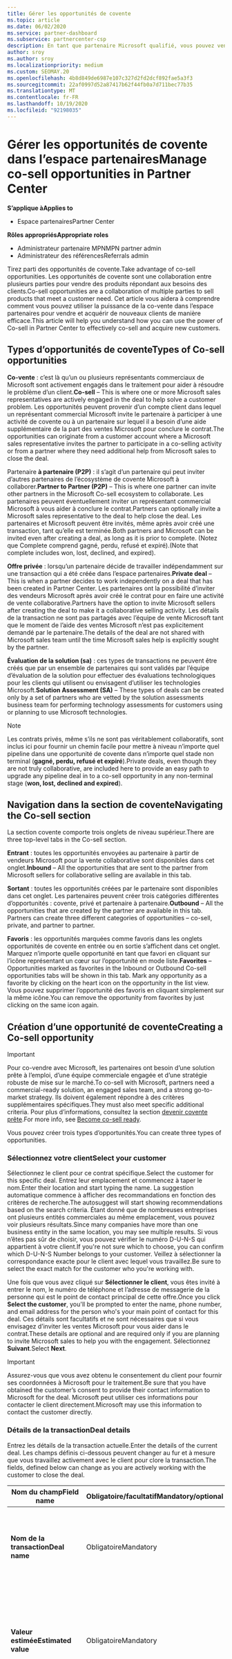 ```yaml
---
title: Gérer les opportunités de covente
ms.topic: article
ms.date: 06/02/2020
ms.service: partner-dashboard
ms.subservice: partnercenter-csp
description: En tant que partenaire Microsoft qualifié, vous pouvez vendre en collaboration avec Microsoft. Découvrez comment définir des contrats, inviter Microsoft à collaborer ou afficher les demandes envoyées.
author: sroy
ms.author: sroy
ms.localizationpriority: medium
ms.custom: SEOMAY.20
ms.openlocfilehash: 4b8d849de6987e107c327d2fd2dcf892fae5a3f3
ms.sourcegitcommit: 22af0997d52a87417b62f44fb0a7d711bec77b35
ms.translationtype: MT
ms.contentlocale: fr-FR
ms.lasthandoff: 10/19/2020
ms.locfileid: "92198035"
---
```

# <a name="manage-co-sell-opportunities-in-partner-center"></a><span data-ttu-id="3b9ca-104">Gérer les opportunités de covente dans l’espace partenaires</span><span class="sxs-lookup"><span data-stu-id="3b9ca-104">Manage co-sell opportunities in Partner Center</span></span>

<span data-ttu-id="3b9ca-105">**S’applique à**</span><span class="sxs-lookup"><span data-stu-id="3b9ca-105">**Applies to**</span></span>

- <span data-ttu-id="3b9ca-106">Espace partenaires</span><span class="sxs-lookup"><span data-stu-id="3b9ca-106">Partner Center</span></span>

<span data-ttu-id="3b9ca-107">**Rôles appropriés**</span><span class="sxs-lookup"><span data-stu-id="3b9ca-107">**Appropriate roles**</span></span>

- <span data-ttu-id="3b9ca-108">Administrateur partenaire MPN</span><span class="sxs-lookup"><span data-stu-id="3b9ca-108">MPN partner admin</span></span>
- <span data-ttu-id="3b9ca-109">Administrateur des références</span><span class="sxs-lookup"><span data-stu-id="3b9ca-109">Referrals admin</span></span>

<span data-ttu-id="3b9ca-110">Tirez parti des opportunités de covente.</span><span class="sxs-lookup"><span data-stu-id="3b9ca-110">Take advantage of co-sell opportunities.</span></span>  <span data-ttu-id="3b9ca-111">Les opportunités de covente sont une collaboration entre plusieurs parties pour vendre des produits répondant aux besoins des clients.</span><span class="sxs-lookup"><span data-stu-id="3b9ca-111">Co-sell opportunities are a collaboration of multiple parties to sell products that meet a customer need.</span></span> <span data-ttu-id="3b9ca-112">Cet article vous aidera à comprendre comment vous pouvez utiliser la puissance de la co-vente dans l’espace partenaires pour vendre et acquérir de nouveaux clients de manière efficace.</span><span class="sxs-lookup"><span data-stu-id="3b9ca-112">This article will help you understand how you can use the power of Co-sell in Partner Center to effectively co-sell and acquire new customers.</span></span>

## <a name="types-of-co-sell-opportunities"></a><span data-ttu-id="3b9ca-113">Types d’opportunités de covente</span><span class="sxs-lookup"><span data-stu-id="3b9ca-113">Types of Co-sell opportunities</span></span>

<span data-ttu-id="3b9ca-114">**Co-vente** : c’est là qu’un ou plusieurs représentants commerciaux de Microsoft sont activement engagés dans le traitement pour aider à résoudre le problème d’un client.</span><span class="sxs-lookup"><span data-stu-id="3b9ca-114">**Co-sell** – This is where one or more Microsoft sales representatives are actively engaged in the deal to help solve a customer problem.</span></span> <span data-ttu-id="3b9ca-115">Les opportunités peuvent provenir d’un compte client dans lequel un représentant commercial Microsoft invite le partenaire à participer à une activité de covente ou à un partenaire sur lequel il a besoin d’une aide supplémentaire de la part des ventes Microsoft pour conclure le contrat.</span><span class="sxs-lookup"><span data-stu-id="3b9ca-115">The opportunities can originate from a customer account where a Microsoft sales representative invites the partner to participate in a co-selling activity or from a partner where they need additional help from Microsoft sales to close the deal.</span></span>

<span data-ttu-id="3b9ca-116">Partenaire **à partenaire (P2P)** : il s’agit d’un partenaire qui peut inviter d’autres partenaires de l’écosystème de covente Microsoft à collaborer.</span><span class="sxs-lookup"><span data-stu-id="3b9ca-116">**Partner to Partner (P2P)** – This is where one partner can invite other partners in the Microsoft Co-sell ecosystem to collaborate.</span></span> <span data-ttu-id="3b9ca-117">Les partenaires peuvent éventuellement inviter un représentant commercial Microsoft à vous aider à conclure le contrat.</span><span class="sxs-lookup"><span data-stu-id="3b9ca-117">Partners can optionally invite a Microsoft sales representative to the deal to help close the deal.</span></span> <span data-ttu-id="3b9ca-118">Les partenaires et Microsoft peuvent être invités, même après avoir créé une transaction, tant qu’elle est terminée.</span><span class="sxs-lookup"><span data-stu-id="3b9ca-118">Both partners and Microsoft can be invited even after creating a deal, as long as it is prior to complete.</span></span> <span data-ttu-id="3b9ca-119">(Notez que Complete comprend gagné, perdu, refusé et expiré).</span><span class="sxs-lookup"><span data-stu-id="3b9ca-119">(Note that complete includes won, lost, declined, and expired).</span></span>

<span data-ttu-id="3b9ca-120">**Offre privée** : lorsqu’un partenaire décide de travailler indépendamment sur une transaction qui a été créée dans l’espace partenaires.</span><span class="sxs-lookup"><span data-stu-id="3b9ca-120">**Private deal** – This is when a partner decides to work independently on a deal that has been created in  Partner Center.</span></span> <span data-ttu-id="3b9ca-121">Les partenaires ont la possibilité d’inviter des vendeurs Microsoft après avoir créé le contrat pour en faire une activité de vente collaborative.</span><span class="sxs-lookup"><span data-stu-id="3b9ca-121">Partners have the option to invite Microsoft sellers after creating the deal to make it a collaborative selling activity.</span></span> <span data-ttu-id="3b9ca-122">Les détails de la transaction ne sont pas partagés avec l’équipe de vente Microsoft tant que le moment de l’aide des ventes Microsoft n’est pas explicitement demandé par le partenaire.</span><span class="sxs-lookup"><span data-stu-id="3b9ca-122">The details of the deal are not shared with Microsoft sales team until the time Microsoft sales help is explicitly sought by the partner.</span></span>

<span data-ttu-id="3b9ca-123">**Évaluation de la solution (sa)** : ces types de transactions ne peuvent être créés que par un ensemble de partenaires qui sont validés par l’équipe d’évaluation de la solution pour effectuer des évaluations technologiques pour les clients qui utilisent ou envisagent d’utiliser les technologies Microsoft.</span><span class="sxs-lookup"><span data-stu-id="3b9ca-123">**Solution Assessment (SA)** – These types of deals can be created only by a set of partners who are vetted by the solution assessments business team for performing technology assessments for customers using or planning to use Microsoft technologies.</span></span>

> [!NOTE]
> <span data-ttu-id="3b9ca-124">Les contrats privés, même s’ils ne sont pas véritablement collaboratifs, sont inclus ici pour fournir un chemin facile pour mettre à niveau n’importe quel pipeline dans une opportunité de covente dans n’importe quel stade non terminal (**gagné, perdu, refusé et expiré**).</span><span class="sxs-lookup"><span data-stu-id="3b9ca-124">Private deals, even though they are not truly collaborative, are included here  to provide an easy path to upgrade any pipeline deal in to a co-sell opportunity in any non-terminal stage (**won, lost, declined and expired**).</span></span>

## <a name="navigating-the-co-sell-section"></a><span data-ttu-id="3b9ca-125">Navigation dans la section de covente</span><span class="sxs-lookup"><span data-stu-id="3b9ca-125">Navigating the Co-sell section</span></span>

<span data-ttu-id="3b9ca-126">La section covente comporte trois onglets de niveau supérieur.</span><span class="sxs-lookup"><span data-stu-id="3b9ca-126">There are three top-level tabs in the Co-sell section.</span></span>

<span data-ttu-id="3b9ca-127">**Entrant** : toutes les opportunités envoyées au partenaire à partir de vendeurs Microsoft pour la vente collaborative sont disponibles dans cet onglet.</span><span class="sxs-lookup"><span data-stu-id="3b9ca-127">**Inbound** – All the opportunities that are sent to the partner from Microsoft sellers for collaborative selling are available in this tab.</span></span>

<span data-ttu-id="3b9ca-128">**Sortant** : toutes les opportunités créées par le partenaire sont disponibles dans cet onglet. Les partenaires peuvent créer trois catégories différentes d’opportunités : covente, privé et partenaire à partenaire.</span><span class="sxs-lookup"><span data-stu-id="3b9ca-128">**Outbound** – All the opportunities that are created by the partner are available in this tab. Partners can create three different categories of opportunities – co-sell, private, and partner to partner.</span></span>

<span data-ttu-id="3b9ca-129">**Favoris** : les opportunités marquées comme favoris dans les onglets opportunités de covente en entrée ou en sortie s’affichent dans cet onglet. Marquez n’importe quelle opportunité en tant que favori en cliquant sur l’icône représentant un cœur sur l’opportunité en mode liste.</span><span class="sxs-lookup"><span data-stu-id="3b9ca-129">**Favorites** – Opportunities marked as favorites in the Inbound or Outbound Co-sell opportunities tabs will be shown in this tab. Mark any opportunity as a favorite by clicking on the heart icon on the opportunity in the list view.</span></span> <span data-ttu-id="3b9ca-130">Vous pouvez supprimer l’opportunité des favoris en cliquant simplement sur la même icône.</span><span class="sxs-lookup"><span data-stu-id="3b9ca-130">You can remove the opportunity from favorites by just clicking on the same icon again.</span></span>

## <a name="creating-a-co-sell-opportunity"></a><span data-ttu-id="3b9ca-131">Création d’une opportunité de covente</span><span class="sxs-lookup"><span data-stu-id="3b9ca-131">Creating a Co-sell opportunity</span></span>

> [!IMPORTANT]
> <span data-ttu-id="3b9ca-132">Pour co-vendre avec Microsoft, les partenaires ont besoin d’une solution prête à l’emploi, d’une équipe commerciale engagée et d’une stratégie robuste de mise sur le marché.</span><span class="sxs-lookup"><span data-stu-id="3b9ca-132">To co-sell with Microsoft, partners need a commercial-ready solution, an engaged sales team, and a strong go-to-market strategy.</span></span> <span data-ttu-id="3b9ca-133">Ils doivent également répondre à des critères supplémentaires spécifiques.</span><span class="sxs-lookup"><span data-stu-id="3b9ca-133">They must also meet specific additional criteria.</span></span> <span data-ttu-id="3b9ca-134">Pour plus d’informations, consultez la section [devenir covente prête](https://partner.microsoft.com/reach-customers/selling-with-microsoft#become-ready).</span><span class="sxs-lookup"><span data-stu-id="3b9ca-134">For more info, see [Become co-sell ready](https://partner.microsoft.com/reach-customers/selling-with-microsoft#become-ready).</span></span>

<span data-ttu-id="3b9ca-135">Vous pouvez créer trois types d’opportunités.</span><span class="sxs-lookup"><span data-stu-id="3b9ca-135">You can create three types of opportunities.</span></span>

### <a name="select-your-customer"></a><span data-ttu-id="3b9ca-136">Sélectionnez votre client</span><span class="sxs-lookup"><span data-stu-id="3b9ca-136">Select your customer</span></span>

<span data-ttu-id="3b9ca-137">Sélectionnez le client pour ce contrat spécifique.</span><span class="sxs-lookup"><span data-stu-id="3b9ca-137">Select the customer for this specific deal.</span></span> <span data-ttu-id="3b9ca-138">Entrez leur emplacement et commencez à taper le nom.</span><span class="sxs-lookup"><span data-stu-id="3b9ca-138">Enter their location and start typing the name.</span></span> <span data-ttu-id="3b9ca-139">La suggestion automatique commence à afficher des recommandations en fonction des critères de recherche.</span><span class="sxs-lookup"><span data-stu-id="3b9ca-139">The autosuggest will start showing recommendations based on the search criteria.</span></span> <span data-ttu-id="3b9ca-140">Étant donné que de nombreuses entreprises ont plusieurs entités commerciales au même emplacement, vous pouvez voir plusieurs résultats.</span><span class="sxs-lookup"><span data-stu-id="3b9ca-140">Since many companies have more than one business entity in the same location, you may see multiple results.</span></span> <span data-ttu-id="3b9ca-141">Si vous n’êtes pas sûr de choisir, vous pouvez vérifier le numéro D-U-N-S qui appartient à votre client.</span><span class="sxs-lookup"><span data-stu-id="3b9ca-141">If you're not sure which to choose, you can confirm which D-U-N-S Number belongs to your customer.</span></span> <span data-ttu-id="3b9ca-142">Veillez à sélectionner la correspondance exacte pour le client avec lequel vous travaillez.</span><span class="sxs-lookup"><span data-stu-id="3b9ca-142">Be sure to select the exact match for the customer who you're working with.</span></span>

<span data-ttu-id="3b9ca-143">Une fois que vous avez cliqué sur **Sélectionner le client**, vous êtes invité à entrer le nom, le numéro de téléphone et l’adresse de messagerie de la personne qui est le point de contact principal de cette offre.</span><span class="sxs-lookup"><span data-stu-id="3b9ca-143">Once you click **Select the customer**, you'll be prompted to enter the name, phone number, and email address for the person who's your main point of contact for this deal.</span></span> <span data-ttu-id="3b9ca-144">Ces détails sont facultatifs et ne sont nécessaires que si vous envisagez d’inviter les ventes Microsoft pour vous aider dans le contrat.</span><span class="sxs-lookup"><span data-stu-id="3b9ca-144">These details are optional and are required only if you are planning to invite Microsoft sales to help you with the engagement.</span></span> <span data-ttu-id="3b9ca-145">Sélectionnez **Suivant**.</span><span class="sxs-lookup"><span data-stu-id="3b9ca-145">Select **Next**.</span></span>

> [!IMPORTANT]
> <span data-ttu-id="3b9ca-146">Assurez-vous que vous avez obtenu le consentement du client pour fournir ses coordonnées à Microsoft pour le traitement.</span><span class="sxs-lookup"><span data-stu-id="3b9ca-146">Be sure that you have obtained the customer’s consent to provide their contact information to Microsoft for the deal.</span></span> <span data-ttu-id="3b9ca-147">Microsoft peut utiliser ces informations pour contacter le client directement.</span><span class="sxs-lookup"><span data-stu-id="3b9ca-147">Microsoft may use this information to contact the customer directly.</span></span>

### <a name="deal-details"></a><span data-ttu-id="3b9ca-148">Détails de la transaction</span><span class="sxs-lookup"><span data-stu-id="3b9ca-148">Deal details</span></span>

<span data-ttu-id="3b9ca-149">Entrez les détails de la transaction actuelle.</span><span class="sxs-lookup"><span data-stu-id="3b9ca-149">Enter the details of the current deal.</span></span> <span data-ttu-id="3b9ca-150">Les champs définis ci-dessous peuvent changer au fur et à mesure que vous travaillez activement avec le client pour clore la transaction.</span><span class="sxs-lookup"><span data-stu-id="3b9ca-150">The fields, defined below can change as you are  actively working with the customer to close the deal.</span></span>

| <span data-ttu-id="3b9ca-151">**Nom du champ**</span><span class="sxs-lookup"><span data-stu-id="3b9ca-151">**Field name**</span></span> | <span data-ttu-id="3b9ca-152">**Obligatoire/facultatif**</span><span class="sxs-lookup"><span data-stu-id="3b9ca-152">**Mandatory/optional**</span></span> | <span data-ttu-id="3b9ca-153">**Détails**</span><span class="sxs-lookup"><span data-stu-id="3b9ca-153">**Details**</span></span> |
|-------------|--------|-------|
|<span data-ttu-id="3b9ca-154">**Nom de la transaction**</span><span class="sxs-lookup"><span data-stu-id="3b9ca-154">**Deal name**</span></span> | <span data-ttu-id="3b9ca-155">Obligatoire</span><span class="sxs-lookup"><span data-stu-id="3b9ca-155">Mandatory</span></span> | <span data-ttu-id="3b9ca-156">Nom convivial pour identifier votre transaction à un moment ultérieur.</span><span class="sxs-lookup"><span data-stu-id="3b9ca-156">The friendly name to identify your deal at a later point of time.</span></span> |
|<span data-ttu-id="3b9ca-157">**Valeur estimée**</span><span class="sxs-lookup"><span data-stu-id="3b9ca-157">**Estimated value**</span></span> | <span data-ttu-id="3b9ca-158">Obligatoire</span><span class="sxs-lookup"><span data-stu-id="3b9ca-158">Mandatory</span></span> | <span data-ttu-id="3b9ca-159">La valeur de la transaction en fonction des informations disponibles lors de la création de la transaction.</span><span class="sxs-lookup"><span data-stu-id="3b9ca-159">The value of the deal based on the information available while creating the deal.</span></span>|
|<span data-ttu-id="3b9ca-160">**Date de clôture estimée**</span><span class="sxs-lookup"><span data-stu-id="3b9ca-160">**Estimated close date**</span></span>| <span data-ttu-id="3b9ca-161">Obligatoire</span><span class="sxs-lookup"><span data-stu-id="3b9ca-161">Mandatory</span></span>| <span data-ttu-id="3b9ca-162">Date à laquelle vous prévoyez de fermer le contrat avec le client.</span><span class="sxs-lookup"><span data-stu-id="3b9ca-162">The date by which you expect to close the deal with the customer.</span></span> |
|<span data-ttu-id="3b9ca-163">**ID CRM**</span><span class="sxs-lookup"><span data-stu-id="3b9ca-163">**CRM ID**</span></span>| <span data-ttu-id="3b9ca-164">Facultatif</span><span class="sxs-lookup"><span data-stu-id="3b9ca-164">Optional</span></span> | <span data-ttu-id="3b9ca-165">Baliser la relation avec l’ID de l’opportunité dans votre CRM à des fins de suivi.</span><span class="sxs-lookup"><span data-stu-id="3b9ca-165">Tag the deal with the ID of the opportunity in your respective CRM for tracking purpose.</span></span>|
|<span data-ttu-id="3b9ca-166">**ID de campagne marketing**</span><span class="sxs-lookup"><span data-stu-id="3b9ca-166">**Marketing campaign ID**</span></span>| <span data-ttu-id="3b9ca-167">Facultatif</span><span class="sxs-lookup"><span data-stu-id="3b9ca-167">Optional</span></span> | <span data-ttu-id="3b9ca-168">Capturez la campagne marketing qui a entraîné le traitement.</span><span class="sxs-lookup"><span data-stu-id="3b9ca-168">Capture the marketing campaign that resulted in the deal.</span></span> <span data-ttu-id="3b9ca-169">Ce code peut vous aider à suivre le retour sur investissement d’une certaine campagne si vous marquez toutes les transactions provenant de la campagne avec le même ID.</span><span class="sxs-lookup"><span data-stu-id="3b9ca-169">This filed can help you track the ROI of a certain campaign if you tag all the deals originating from the campaign with the same ID.</span></span>|
|<span data-ttu-id="3b9ca-170">**Notes**</span><span class="sxs-lookup"><span data-stu-id="3b9ca-170">**Notes**</span></span>| <span data-ttu-id="3b9ca-171">Facultatif</span><span class="sxs-lookup"><span data-stu-id="3b9ca-171">Optional</span></span> | <span data-ttu-id="3b9ca-172">Mettez à jour toutes les informations les plus récentes pour fournir une visibilité aux autres employés de votre entreprise qui travaillent sur le même contrat ou qui tente de comprendre l’état actuel de la transaction.</span><span class="sxs-lookup"><span data-stu-id="3b9ca-172">Update all the latest information to provide visibility to other employees from your company working on the same deal or trying to understand the current state of the deal.</span></span> <span data-ttu-id="3b9ca-173">Vous pouvez également l’utiliser comme communication sur un enregistrement pour les discussions entre les vendeurs Microsoft/autres partenaires de votre entreprise.</span><span class="sxs-lookup"><span data-stu-id="3b9ca-173">You can also use this as a communication on record for discussions between Microsoft sellers/other partners with your company.</span></span>|

### <a name="add-team-members"></a><span data-ttu-id="3b9ca-174">Ajouter des membres à l’équipe</span><span class="sxs-lookup"><span data-stu-id="3b9ca-174">Add team members</span></span>

<span data-ttu-id="3b9ca-175">Après avoir ajouté les détails de la transaction, ajoutez les employés qui vont travailler sur cette transaction spécifique.</span><span class="sxs-lookup"><span data-stu-id="3b9ca-175">After adding the deal details, add the employees that will be working on this specific deal.</span></span> <span data-ttu-id="3b9ca-176">Vous devrez entrer le nom, le numéro de téléphone et l’adresse de messagerie de l’employé.</span><span class="sxs-lookup"><span data-stu-id="3b9ca-176">You will need to enter the name, phone number, and email address of the employee.</span></span> <span data-ttu-id="3b9ca-177">Ces détails sont obligatoires et vous devez disposer d’au moins un contact avec tous les détails saisis pour créer un contrat.</span><span class="sxs-lookup"><span data-stu-id="3b9ca-177">These details are mandatory, and you need to have at least one contact with all the details entered for you to create a deal.</span></span> <span data-ttu-id="3b9ca-178">Ces détails peuvent être modifiés même après la création d’une transaction.</span><span class="sxs-lookup"><span data-stu-id="3b9ca-178">These details can be changed even after creating a deal.</span></span> <span data-ttu-id="3b9ca-179">Les contacts récents de vos contrats précédents s’affichent sur le côté droit pour vous permettre de les ajouter rapidement à la transaction.</span><span class="sxs-lookup"><span data-stu-id="3b9ca-179">Recent contacts from your previous deals are shown on the right side for you to quickly add them to the deal.</span></span> <span data-ttu-id="3b9ca-180">Pour les demandes P2P, l’équipe peut avoir des employés de votre entreprise et de l’entreprise qui envoie l’invitation.</span><span class="sxs-lookup"><span data-stu-id="3b9ca-180">For P2P deals, the team can have employees from both your company and the company sending the invitation.</span></span>

### <a name="add-solutions"></a><span data-ttu-id="3b9ca-181">Ajouter une ou plusieurs solutions</span><span class="sxs-lookup"><span data-stu-id="3b9ca-181">Add solution(s)</span></span>

<span data-ttu-id="3b9ca-182">Dans cette section, vous devez fournir les informations relatives aux solutions qui feront partie de cette transaction.</span><span class="sxs-lookup"><span data-stu-id="3b9ca-182">In this section, you need to provide the information related to the solutions that will be part of this deal.</span></span> <span data-ttu-id="3b9ca-183">Il s’agit d’une section obligatoire dans laquelle vous devez ajouter au moins une solution pour créer un contrat.</span><span class="sxs-lookup"><span data-stu-id="3b9ca-183">This is a mandatory section where you must add at least one solution to create a deal.</span></span> <span data-ttu-id="3b9ca-184">Les détails de la solution peuvent être modifiés après la création d’une transaction.</span><span class="sxs-lookup"><span data-stu-id="3b9ca-184">The solution details can be changed after creating a deal.</span></span> <span data-ttu-id="3b9ca-185">Il existe plusieurs types de solutions qui peuvent être ajoutées à une offre, qui sont décrites ci-dessous.</span><span class="sxs-lookup"><span data-stu-id="3b9ca-185">There are multiple types of solutions that can be added to a deal, which are described below</span></span>

- <span data-ttu-id="3b9ca-186">**Solutions de mon entreprise :** Il s’agit de solutions prêtes à l’emploi qui sont publiées par votre entreprise</span><span class="sxs-lookup"><span data-stu-id="3b9ca-186">**My company’s solutions:** These are co-sell ready solutions that are published by your company</span></span>
- <span data-ttu-id="3b9ca-187">**Microsoft :** Il s’agit de solutions détenues par Microsoft</span><span class="sxs-lookup"><span data-stu-id="3b9ca-187">**Microsoft:** These are solutions owned by Microsoft</span></span>
- <span data-ttu-id="3b9ca-188">**Autres solutions** tierces : Il s’agit de solutions prêtes à l’emploi qui sont publiées par d’autres partenaires dans l’écosystème de covente Microsoft</span><span class="sxs-lookup"><span data-stu-id="3b9ca-188">**Other third-party solutions:** These are co-sell ready solutions that are published by other partners in the Microsoft co-sell ecosystem</span></span>
- <span data-ttu-id="3b9ca-189">**Évaluations de la solution :** Ce sont les types d’évaluation, qu’un partenaire éligible peut sélectionner en fonction des besoins du client.</span><span class="sxs-lookup"><span data-stu-id="3b9ca-189">**Solution Assessments:** These are the assessment types, which an eligible partner can select based on the customer need</span></span>

> [!Important]
> <span data-ttu-id="3b9ca-190">Un seul type d’évaluation peut être sélectionné pour une transaction d’évaluation de la solution et aucune autre solution ne peut être ajoutée.</span><span class="sxs-lookup"><span data-stu-id="3b9ca-190">Only one assessment type can be selected for a solution assessment deal and no other solutions can be added.</span></span> <span data-ttu-id="3b9ca-191">Une fois qu’une évaluation de solution est sélectionnée, le partenaire doit choisir l’emplacement pour lequel l’évaluation est créée.</span><span class="sxs-lookup"><span data-stu-id="3b9ca-191">Once a solution assessment is selected, the partner has to choose the location for which the assessment is being created.</span></span> <span data-ttu-id="3b9ca-192">Cela est nécessaire pour les paiements incitatives appropriés.</span><span class="sxs-lookup"><span data-stu-id="3b9ca-192">This is needed for correct incentive payouts.</span></span>

<span data-ttu-id="3b9ca-193">Une fois que vous avez fourni les informations de la solution, sélectionnez suivant pour passer à la section où vous pouvez choisir le type de vente.</span><span class="sxs-lookup"><span data-stu-id="3b9ca-193">Once you have provided the solution information, select Next to move to the section where you can decide the selling type.</span></span> <span data-ttu-id="3b9ca-194">Vous avez trois options si vous avez choisi des solutions parmi les trois premières options et non une évaluation de la solution :</span><span class="sxs-lookup"><span data-stu-id="3b9ca-194">You have three options if you chose solutions from the first three options and not a solution assessment:</span></span>

<span data-ttu-id="3b9ca-195">**Offre privée**: Si vous n’invitez pas Microsoft et que vous créez un engagement à cette étape, il sera du type pipeline privé.</span><span class="sxs-lookup"><span data-stu-id="3b9ca-195">**Private deal**: If you don’t invite Microsoft and create an engagement at this step, it will be of the type private pipeline.</span></span> <span data-ttu-id="3b9ca-196">Les vendeurs Microsoft n’ont aucune visibilité sur les détails de cette offre.</span><span class="sxs-lookup"><span data-stu-id="3b9ca-196">Microsoft sellers will have no visibility into the details of this deal.</span></span>

> [!Important]
> <span data-ttu-id="3b9ca-197">L’enregistrement de la transaction ne s’applique pas aux transactions privées.</span><span class="sxs-lookup"><span data-stu-id="3b9ca-197">Deal registration is not applicable for Private deals.</span></span> <span data-ttu-id="3b9ca-198">Soyez prudent lors de la création d’une affaire privée avec des solutions éligibles incitatives, car elles ne seront pas éligibles à l’enregistrement des transactions dans l’espace partenaires.</span><span class="sxs-lookup"><span data-stu-id="3b9ca-198">Exercise caution while creating a private deal with incentive eligible solutions as they will not be eligible for deal registration in Partner Center.</span></span>

<span data-ttu-id="3b9ca-199">Vente **de la co-vente :** Si vous sélectionnez une option autre que la sélection par défaut pour la question **« identifier le type d’aide que vous aimeriez de Microsoft »**, le contrat se concentre sur la vente dans le cadre de laquelle un vendeur Microsoft peut éventuellement vous aider à conclure la transaction.</span><span class="sxs-lookup"><span data-stu-id="3b9ca-199">**Co-sell deal:** If you select any option other than the default selection for the question **“Identify the type of help you'd like from Microsoft”**, the deal turns in to a co-sell deal where a Microsoft seller can potentially help you with closing the deal.</span></span> <span data-ttu-id="3b9ca-200">Une demande d’aide de Microsoft ne garantit pas qu’un vendeur Microsoft participera au contrat.</span><span class="sxs-lookup"><span data-stu-id="3b9ca-200">A request for help from Microsoft is no guarantee that a Microsoft seller will participate in the deal.</span></span> <span data-ttu-id="3b9ca-201">Les représentants commerciaux de Microsoft ont 14 jours pour décider s’ils souhaitent participer.</span><span class="sxs-lookup"><span data-stu-id="3b9ca-201">Microsoft sales representatives have 14 days to decide if they want to participate.</span></span> <span data-ttu-id="3b9ca-202">Dans la section Remarques, veillez à identifier le type d’aide que vous souhaitez.</span><span class="sxs-lookup"><span data-stu-id="3b9ca-202">In the notes section, be sure to identify the type of help you want.</span></span>

<span data-ttu-id="3b9ca-203">**Contrat partenaire à partenaire (P2P)**: vous pouvez inviter d’autres partenaires à la transaction en cliquant sur le lien inviter un partenaire.</span><span class="sxs-lookup"><span data-stu-id="3b9ca-203">**Partner to Partner (P2P) deal**: You can invite other partners to the deal by clicking on the Invite partner link.</span></span> <span data-ttu-id="3b9ca-204">Voici le processus de création d’une transaction P2P.</span><span class="sxs-lookup"><span data-stu-id="3b9ca-204">Below is the process for creating a P2P deal.</span></span>

- <span data-ttu-id="3b9ca-205">**Sélectionner un partenaire :** Après avoir cliqué sur inviter le partenaire, vous pouvez commencer à taper le nom du partenaire pour afficher la liste suggérée des partenaires correspondant au nom que vous entrez.</span><span class="sxs-lookup"><span data-stu-id="3b9ca-205">**Select a partner:** After clicking on Invite partner, you will be able to  start typing the partner name to get suggested list of partners matching the name that you are entering.</span></span> <span data-ttu-id="3b9ca-206">Sélectionnez le partenaire qui vous intéresse pour renseigner les détails supplémentaires de ce partenaire.</span><span class="sxs-lookup"><span data-stu-id="3b9ca-206">Select the partner you are interested in to fill additional details for that partner.</span></span> <span data-ttu-id="3b9ca-207">Vous pouvez uniquement Rechercher les partenaires qui se trouvent dans l’écosystème de co-vente Microsoft et qui font l’objet d’une transaction dans l’espace partenaires.</span><span class="sxs-lookup"><span data-stu-id="3b9ca-207">You can only search for partners who are in the Microsoft Co-sell ecosystem and are transacting in Partner Center.</span></span>

- <span data-ttu-id="3b9ca-208">**Date de clôture estimée :** Il s’agit de la date à laquelle vous vous attendez à ce que le partenaire invité termine sa partie de la transaction.</span><span class="sxs-lookup"><span data-stu-id="3b9ca-208">**Estimated close date:** This is the date by which you expect the invited partner to complete their part of the deal.</span></span> <span data-ttu-id="3b9ca-209">La date est préremplie afin que vous puissiez choisir de modifier la date uniquement si nécessaire.</span><span class="sxs-lookup"><span data-stu-id="3b9ca-209">The date is pre-filled so that you can choose to modify the date only if necessary.</span></span> <span data-ttu-id="3b9ca-210">Il s’agit d’un champ obligatoire qui peut être modifié par le partenaire que vous invitez après avoir créé la transaction.</span><span class="sxs-lookup"><span data-stu-id="3b9ca-210">It is a mandatory field and can be edited by the partner you are inviting after creating the deal.</span></span> <span data-ttu-id="3b9ca-211">Vous ne pouvez pas modifier ce champ après avoir créé la transaction.</span><span class="sxs-lookup"><span data-stu-id="3b9ca-211">You can’t modify this field after creating the deal.</span></span>

- <span data-ttu-id="3b9ca-212">**Valeur estimée et devise :** Il s’agit de la valeur de la transaction que le partenaire invité aura dans l’ensemble du contrat.</span><span class="sxs-lookup"><span data-stu-id="3b9ca-212">**Estimated value and currency:** This is the value of the deal that the invited partner will have in the overall deal.</span></span> <span data-ttu-id="3b9ca-213">Veillez à entrer la valeur correcte ici afin que le partenaire invité puisse décider s’il souhaite faire partie du contrat ou non.</span><span class="sxs-lookup"><span data-stu-id="3b9ca-213">Make sure that you enter correct value here so that the invited partner can decide if they want to be a part of the deal or not.</span></span> <span data-ttu-id="3b9ca-214">Le partenaire invité peut modifier cette valeur après avoir créé la transaction.</span><span class="sxs-lookup"><span data-stu-id="3b9ca-214">The invited partner can change this value after creating the deal.</span></span> <span data-ttu-id="3b9ca-215">Vous ne pouvez pas modifier ce champ après avoir créé la transaction.</span><span class="sxs-lookup"><span data-stu-id="3b9ca-215">You cannot modify this field after creating the deal.</span></span>

- <span data-ttu-id="3b9ca-216">**Remarques :** Ajoutez les détails de la raison pour laquelle vous invitez le partenaire à faire partie de cette transaction.</span><span class="sxs-lookup"><span data-stu-id="3b9ca-216">**Notes:** Add the details for why you are inviting the partner to be a part of this deal.</span></span> <span data-ttu-id="3b9ca-217">Des informations détaillées permettront au partenaire invité de décider s’il souhaite participer.</span><span class="sxs-lookup"><span data-stu-id="3b9ca-217">Detailed information will help the invited partner to decide if they want to participate.</span></span>

- <span data-ttu-id="3b9ca-218">**Ajoutez votre équipe :** Ajoutez les employés de votre société qui travailleront avec le partenaire invité.</span><span class="sxs-lookup"><span data-stu-id="3b9ca-218">**Add your team:** Add the employees from your company who will be working with the invited partner.</span></span> <span data-ttu-id="3b9ca-219">Si le partenaire invité accepte la transaction, il peut ajouter ses propres employés afin que les deux sociétés aient une vue de toute l’équipe collaborant sur la transaction.</span><span class="sxs-lookup"><span data-stu-id="3b9ca-219">If the invited partner accepts the deal, they can add their own employees so that both companies have a view of the entire team collaborating on the deal.</span></span> <span data-ttu-id="3b9ca-220">Vous pouvez uniquement modifier ces détails avant de créer la transaction.</span><span class="sxs-lookup"><span data-stu-id="3b9ca-220">You can only modify these details before creating the deal.</span></span> <span data-ttu-id="3b9ca-221">Les détails de l’employé entrés dans vos données de transaction sont préremplis pour vous permettre de choisir plus facilement les employés qui travaillent avec ce partenaire spécifique.</span><span class="sxs-lookup"><span data-stu-id="3b9ca-221">Employee details entered in your deal data are pre-filled to make it easier for you to choose the employees who be working with this specific partner.</span></span>

- <span data-ttu-id="3b9ca-222">**Ajouter des solutions :**  Ajoutez les solutions que vous souhaitez que le partenaire invité apporte à la table.</span><span class="sxs-lookup"><span data-stu-id="3b9ca-222">**Add solutions:**  Add the solutions that you want the invited partner to bring to the table.</span></span> <span data-ttu-id="3b9ca-223">Au moins une solution est obligatoire.</span><span class="sxs-lookup"><span data-stu-id="3b9ca-223">At least one solution is mandatory.</span></span> <span data-ttu-id="3b9ca-224">Le partenaire invité peut modifier les solutions une fois qu’elles ont accepté l’invitation.</span><span class="sxs-lookup"><span data-stu-id="3b9ca-224">The invited partner can modify the solutions once they accept the invitation.</span></span>

- <span data-ttu-id="3b9ca-225">**Identifiez le type d’aide :** Identifiez le type d’aide : Enfin, identifiez l’aide spécifique dont vous avez besoin auprès du partenaire invité.</span><span class="sxs-lookup"><span data-stu-id="3b9ca-225">**Identify the type of help:** Identify the type of help:  Finally, identify the specific help you need from the invited partner.</span></span>

<span data-ttu-id="3b9ca-226">Répétez cette procédure pour tous les partenaires que vous souhaitez inviter à participer à cette transaction.</span><span class="sxs-lookup"><span data-stu-id="3b9ca-226">Repeat this for all the partners you want to invite to be a part of this deal.</span></span> <span data-ttu-id="3b9ca-227">Un partenaire de l’offre partenaire peut également faire en sorte que le vendeur Microsoft vous invite à inviter Microsoft et ses partenaires à traiter.</span><span class="sxs-lookup"><span data-stu-id="3b9ca-227">A partner to partner deal can also have Microsoft seller involved where you are inviting both Microsoft and the partners to the deal.</span></span> <span data-ttu-id="3b9ca-228">Vous pouvez également inviter Microsoft et les partenaires ultérieurement, après avoir créé la transaction.</span><span class="sxs-lookup"><span data-stu-id="3b9ca-228">You can also invite both Microsoft and the partners later, after creating the deal.</span></span>

## <a name="responding-to-a-co-sell-opportunity"></a><span data-ttu-id="3b9ca-229">Réponse à une opportunité de covente</span><span class="sxs-lookup"><span data-stu-id="3b9ca-229">Responding to a co-sell opportunity</span></span>

<span data-ttu-id="3b9ca-230">Chaque opportunité passe par un cycle de vie qui lui est propre.</span><span class="sxs-lookup"><span data-stu-id="3b9ca-230">Each opportunity moves through a life cycle of its own.</span></span>

### <a name="received-stage"></a><span data-ttu-id="3b9ca-231">Étape reçue</span><span class="sxs-lookup"><span data-stu-id="3b9ca-231">Received stage</span></span>

<span data-ttu-id="3b9ca-232">Au cours de cette étape, si vous avez reçu une nouvelle opportunité de covente à partir d’un vendeur Microsoft ou d’autres partenaires de l’écosystème de covente Microsoft, passez en revue les détails et n’hésitez pas à contacter le client si vous souhaitez en savoir plus sur les besoins de l’entreprise.</span><span class="sxs-lookup"><span data-stu-id="3b9ca-232">In this stage, if you have received a new Co-sell opportunity either from a Microsoft seller or from other partners in the Microsoft Co-sell ecosystem, review the details, and feel free to contact the customer if you want to learn more about their business needs.</span></span> <span data-ttu-id="3b9ca-233">Vous pouvez effectuer deux actions dans cette étape.</span><span class="sxs-lookup"><span data-stu-id="3b9ca-233">You can take two actions in this stage.</span></span> <span data-ttu-id="3b9ca-234">acceptez ou refusez la référence :</span><span class="sxs-lookup"><span data-stu-id="3b9ca-234">accept or decline the referral:</span></span>

- <span data-ttu-id="3b9ca-235">**Accepter :** Entrez un nom pour le contrat, modifiez la valeur estimée de la transaction et le délai d’achat estimé en fonction de votre revue.</span><span class="sxs-lookup"><span data-stu-id="3b9ca-235">**Accept:** Enter a name for the deal, edit the estimated deal value, and the estimated purchase timeframe based on your review.</span></span> <span data-ttu-id="3b9ca-236">Une fois que vous avez établi le contact avec le client, vous devez fournir des informations dans le champ **Remarques** pour en savoir plus sur les éléments recherchés par le client.</span><span class="sxs-lookup"><span data-stu-id="3b9ca-236">Once you established the contact with the customer, you should provide info in the **Notes** field to explain more about what the customer is looking for.</span></span> <span data-ttu-id="3b9ca-237">Vous pouvez éventuellement entrer votre ID CRM ici (pour votre référence uniquement), l’ID de campagne marketing qui a abouti à l’opportunité correspondante et ajouter des contacts de votre société qui vont travailler sur cette transaction.</span><span class="sxs-lookup"><span data-stu-id="3b9ca-237">You can optionally enter your CRM ID here (for your reference only), the marketing campaign ID that resulted in the respective opportunity and add contacts from your company who will be working on this deal.</span></span>

- <span data-ttu-id="3b9ca-238">Quand vous avez terminé, cliquez sur **Suivant**.</span><span class="sxs-lookup"><span data-stu-id="3b9ca-238">When you're finished, select **Next**.</span></span> <span data-ttu-id="3b9ca-239">Nous allons déplacer la référence à **l’étape suivante**, ce qui signifie que vous envisagez de contacter activement le client pour répondre à ses besoins.</span><span class="sxs-lookup"><span data-stu-id="3b9ca-239">We'll move the referral to **the next stage**, which means you plan to actively engage with the customer to address their need.</span></span> <span data-ttu-id="3b9ca-240">Nous utiliserons également ces informations pour vous aider à trouver des affaires similaires à l’avenir.</span><span class="sxs-lookup"><span data-stu-id="3b9ca-240">We'll also use this information to help you find similar deals in the future.</span></span>

- <span data-ttu-id="3b9ca-241">**Refuser**: sélectionnez la raison pour laquelle vous refusez le contrat, ajoutez les notes que vous souhaitez inclure, puis sélectionnez **Fermer le contrat**.</span><span class="sxs-lookup"><span data-stu-id="3b9ca-241">**Decline**: Select the reason you're declining the deal and add any notes you'd like to include, then select **Close deal**.</span></span> <span data-ttu-id="3b9ca-242">Nous allons l’archiver comme **refusé** et notifier Microsoft ou le partenaire qui vous a envoyé cette opportunité.</span><span class="sxs-lookup"><span data-stu-id="3b9ca-242">We'll archive it as **Declined** and notify either Microsoft or the partner who sent you this opportunity.</span></span>

- <span data-ttu-id="3b9ca-243">Si vous ne répondez pas dans le délai imparti (actuellement 14 jours), nous allons l’archiver comme **ayant expiré** et notifier Microsoft ou le partenaire qui vous a envoyé cette opportunité.</span><span class="sxs-lookup"><span data-stu-id="3b9ca-243">If you don't respond within the allotted time (currently 14 days), we'll archive it as **Expired** and notify either Microsoft or the partner who sent you this opportunity.</span></span>

### <a name="accepted-stage"></a><span data-ttu-id="3b9ca-244">Étape acceptée</span><span class="sxs-lookup"><span data-stu-id="3b9ca-244">Accepted stage</span></span>

<span data-ttu-id="3b9ca-245">Tentez de conclure la transaction avec le client.</span><span class="sxs-lookup"><span data-stu-id="3b9ca-245">Work to close the deal with the customer.</span></span> <span data-ttu-id="3b9ca-246">Si vous souhaitez modifier les informations que vous avez fournies pour une référence acceptée, sélectionnez **modifier**.</span><span class="sxs-lookup"><span data-stu-id="3b9ca-246">If you want to change any of the information you've provided for an accepted referral, select **Edit**.</span></span> <span data-ttu-id="3b9ca-247">Vous pouvez ensuite mettre à jour le nom de la transaction, la date estimée d’achat, la valeur estimée, les notes, l’ID CRM et/ou l’ID de campagne marketing.</span><span class="sxs-lookup"><span data-stu-id="3b9ca-247">You can then update the deal name, estimated purchase date, estimated value, notes, CRM ID and/or the marketing campaign ID.</span></span>  <span data-ttu-id="3b9ca-248">Vous pouvez également sélectionner **ajouter votre équipe** pour fournir le nom, le numéro de téléphone et les adresses de messagerie des personnes qui travaillent sur la transaction.</span><span class="sxs-lookup"><span data-stu-id="3b9ca-248">You can also select **Add your team** to provide the name, phone number, and email addresses of any additional people who are working on the deal.</span></span> <span data-ttu-id="3b9ca-249">Les solutions peuvent également être modifiées en fonction des besoins des clients.</span><span class="sxs-lookup"><span data-stu-id="3b9ca-249">Solutions can also be edited based on the customer need.</span></span>

<span data-ttu-id="3b9ca-250">Toutes les transactions que vous avez créées sont en phase acceptée par défaut.</span><span class="sxs-lookup"><span data-stu-id="3b9ca-250">All the deals you have created are in Accepted stage by default.</span></span>

<span data-ttu-id="3b9ca-251">Une fois que vous avez commencé à travailler sur la transaction, vous pouvez fournir les détails de la progression que vous effectuez en marquant les étapes de vente dans le cycle de vie de la transaction.</span><span class="sxs-lookup"><span data-stu-id="3b9ca-251">Once you started working on the deal, you can provide the details of the progress that you are making by marking the sales stages in the deal lifecycle.</span></span> <span data-ttu-id="3b9ca-252">Il y a quatre étapes dans le cycle de vie des contrats, à l’exception de l’acceptation ou de la création initiale, ainsi que des étapes finales conclues ou perdues, comme indiqué ci-dessous.</span><span class="sxs-lookup"><span data-stu-id="3b9ca-252">There are four stages in the deal lifecycle apart from the initial acceptance or creation and the final won or lost stages as mentioned below.</span></span> <span data-ttu-id="3b9ca-253">Le fait de fournir ces détails est facultatif, mais il est vivement recommandé de les partager pour obtenir une aide appropriée de la part des représentants commerciaux de Microsoft dans le cas d’une covente.</span><span class="sxs-lookup"><span data-stu-id="3b9ca-253">Providing these details is optional, but you are highly encouraged to share these to get stage appropriate help from Microsoft sales representatives in a Co-sell deal.</span></span>

:::image type="content" source="images/pscmigration/salesstage.png" alt-text="Image présentant le cycle de vie de la transaction dans laquelle la phase de vente peut être marquée.":::

> [!Note]
> <span data-ttu-id="3b9ca-255">Les étapes de vente varient si la transaction est une transaction d’évaluation de la solution.</span><span class="sxs-lookup"><span data-stu-id="3b9ca-255">The sales stages will vary if the deal is a solution assessment deal.</span></span> <span data-ttu-id="3b9ca-256">Le marquage de l’étape de vente est également **obligatoire** pour les contrats d’évaluation de solution.</span><span class="sxs-lookup"><span data-stu-id="3b9ca-256">Marking sales stage is also **mandatory** for solution assessment deals.</span></span> <span data-ttu-id="3b9ca-257">Le bouton **Won** est activé uniquement une fois que toutes les étapes de vente ont été marquées comme terminées par le partenaire.</span><span class="sxs-lookup"><span data-stu-id="3b9ca-257">**Won** button will be enabled only after all the sales stages are marked as complete by the partner.</span></span>

<span data-ttu-id="3b9ca-258">Le tableau ci-dessous répertorie les étapes de vente et les pourcentages correspondants pour les transactions autres que les évaluations de solutions, comme déterminé par le système de références de l’espace partenaires Microsoft.</span><span class="sxs-lookup"><span data-stu-id="3b9ca-258">Below is the table showing the sales stages and the corresponding percentages for deals other than solution assessments as determined by the Microsoft Partner Center referrals system.</span></span>

|<span data-ttu-id="3b9ca-259">**Nom de l’étape de vente**</span><span class="sxs-lookup"><span data-stu-id="3b9ca-259">**Sales stage name**</span></span>|<span data-ttu-id="3b9ca-260">**Pourcentage du cycle de vente**</span><span class="sxs-lookup"><span data-stu-id="3b9ca-260">**Sales stage percentage**</span></span>|<span data-ttu-id="3b9ca-261">**Définition de l’étape de vente**</span><span class="sxs-lookup"><span data-stu-id="3b9ca-261">**Definition of sales stage**</span></span>|
|:----|:-----|:-----|
|<span data-ttu-id="3b9ca-262">Date de création</span><span class="sxs-lookup"><span data-stu-id="3b9ca-262">Created</span></span>|<span data-ttu-id="3b9ca-263">10 %</span><span class="sxs-lookup"><span data-stu-id="3b9ca-263">10%</span></span>|<span data-ttu-id="3b9ca-264">Création d’une transaction sortante.</span><span class="sxs-lookup"><span data-stu-id="3b9ca-264">Creating an outbound deal.</span></span>|
|<span data-ttu-id="3b9ca-265">Accepté</span><span class="sxs-lookup"><span data-stu-id="3b9ca-265">Accepted</span></span>|<span data-ttu-id="3b9ca-266">10 %</span><span class="sxs-lookup"><span data-stu-id="3b9ca-266">10%</span></span>|<span data-ttu-id="3b9ca-267">Acceptation d’une transaction entrante.</span><span class="sxs-lookup"><span data-stu-id="3b9ca-267">Accepting an inbound deal.</span></span>|
|<span data-ttu-id="3b9ca-268">Qualified</span><span class="sxs-lookup"><span data-stu-id="3b9ca-268">Qualified</span></span>|<span data-ttu-id="3b9ca-269">20%</span><span class="sxs-lookup"><span data-stu-id="3b9ca-269">20%</span></span>|<span data-ttu-id="3b9ca-270">Qualifier la valeur de la transaction et les exigences du client avant de continuer.</span><span class="sxs-lookup"><span data-stu-id="3b9ca-270">Qualifying the value of the deal and the customer requirements before proceeding further.</span></span>|
|<span data-ttu-id="3b9ca-271">Fruit</span><span class="sxs-lookup"><span data-stu-id="3b9ca-271">Developed</span></span>|<span data-ttu-id="3b9ca-272">40%</span><span class="sxs-lookup"><span data-stu-id="3b9ca-272">40%</span></span>|<span data-ttu-id="3b9ca-273">Développer le traitement pour comprendre les besoins détaillés pour préparer une POC ou tout autre artefact requis pour une proposition formelle.</span><span class="sxs-lookup"><span data-stu-id="3b9ca-273">Developing the deal further to understand the detailed requirements to either prepare a POC or any other artifacts required for a formal proposal.</span></span>|
|<span data-ttu-id="3b9ca-274">Proposed</span><span class="sxs-lookup"><span data-stu-id="3b9ca-274">Proposed</span></span>|<span data-ttu-id="3b9ca-275">60 %</span><span class="sxs-lookup"><span data-stu-id="3b9ca-275">60%</span></span>|<span data-ttu-id="3b9ca-276">Faire une proposition formelle au client en fonction de ses besoins.</span><span class="sxs-lookup"><span data-stu-id="3b9ca-276">Making a formal proposal to the customer based on their requirements.</span></span>|
|<span data-ttu-id="3b9ca-277">Negotiated</span><span class="sxs-lookup"><span data-stu-id="3b9ca-277">Negotiated</span></span>|<span data-ttu-id="3b9ca-278">80 %</span><span class="sxs-lookup"><span data-stu-id="3b9ca-278">80%</span></span>|<span data-ttu-id="3b9ca-279">Négociation des termes finaux sur la base de la proposition visant à atteindre l’état final (gagnant ou perdant la transaction).</span><span class="sxs-lookup"><span data-stu-id="3b9ca-279">Negotiating the final terms based on the proposal to get to the final state – winning or losing the deal.</span></span>|
|<span data-ttu-id="3b9ca-280">Won</span><span class="sxs-lookup"><span data-stu-id="3b9ca-280">Won</span></span>|<span data-ttu-id="3b9ca-281">100 %</span><span class="sxs-lookup"><span data-stu-id="3b9ca-281">100%</span></span>|<span data-ttu-id="3b9ca-282">Marquage de la transaction comme conclue.</span><span class="sxs-lookup"><span data-stu-id="3b9ca-282">Marking the deal as won.</span></span>|

<span data-ttu-id="3b9ca-283">Lorsque vous avez terminé, vous pouvez effectuer l’une des deux actions suivantes, qui marquent la transaction comme **gagnée** ou **perdue** pour signaler le résultat.</span><span class="sxs-lookup"><span data-stu-id="3b9ca-283">When you're finished, you can take one of the two actions, which are marking the deal as **Won** or **Lost** to report the outcome.</span></span>

> [!Note]
> <span data-ttu-id="3b9ca-284">Il n’est pas nécessaire que votre entreprise suive les mêmes étapes de vente.</span><span class="sxs-lookup"><span data-stu-id="3b9ca-284">It is not necessary that your company follows the same sales stages.</span></span> <span data-ttu-id="3b9ca-285">C’est ainsi que l’espace partenaires reconnaît les étapes de vente et mappe automatiquement les étapes de votre entreprise à ces étapes standard si vous transmettez ces valeurs à l’aide de l’API.</span><span class="sxs-lookup"><span data-stu-id="3b9ca-285">This is how Partner Center recognizes the deal sales stages and will automatically map the stages of your company to these standard stages if you are passing these values using the API.</span></span> <span data-ttu-id="3b9ca-286">Si vous utilisez l’expérience utilisateur de l’espace partenaires, les pourcentages indiqués dans le tableau sont utilisés pour marquer les étapes de vente.</span><span class="sxs-lookup"><span data-stu-id="3b9ca-286">If you are using the Partner Center UX, the percentages as shown in the table are used to mark the sales stages.</span></span>

> [!Important]
> <span data-ttu-id="3b9ca-287">Pour certaines solutions éligibles, une fois que vous avez sélectionné conclu, vous êtes invité à fournir des informations supplémentaires pour inscrire votre demande.</span><span class="sxs-lookup"><span data-stu-id="3b9ca-287">For certain eligible solutions, after you select Won, you'll be asked to provide additional information to register your deal.</span></span> <span data-ttu-id="3b9ca-288">Microsoft examinera les informations que vous avez fournies ici et pourra vous demander des renseignements complémentaires.</span><span class="sxs-lookup"><span data-stu-id="3b9ca-288">Microsoft will review the info you provide here and may ask for additional details during the review process.</span></span> <span data-ttu-id="3b9ca-289">Pour plus d'informations, consultez [Enregistrer vos transactions](register-deals.md).</span><span class="sxs-lookup"><span data-stu-id="3b9ca-289">For more information, see [Register your deals](register-deals.md).</span></span>

<span data-ttu-id="3b9ca-290">Une transaction est éligible pour l’enregistrement des transactions uniquement si elle répond à tous les critères ci-dessous.</span><span class="sxs-lookup"><span data-stu-id="3b9ca-290">A deal will be eligible for deal registration only if it meets all the below criteria.</span></span>

1. <span data-ttu-id="3b9ca-291">Microsoft est invité à la transaction.</span><span class="sxs-lookup"><span data-stu-id="3b9ca-291">Microsoft is invited to the deal.</span></span>
2. <span data-ttu-id="3b9ca-292">Microsoft a accepté l’invitation ou a marqué le contrat comme conclu.</span><span class="sxs-lookup"><span data-stu-id="3b9ca-292">Microsoft has either accepted the invitation or marked the deal as won.</span></span> <span data-ttu-id="3b9ca-293">Vous pouvez comprendre l’état de Microsoft en regardant la carte Microsoft sous les détails de votre contrat.</span><span class="sxs-lookup"><span data-stu-id="3b9ca-293">You can understand the Microsoft status by looking at the Microsoft card below your deal details.</span></span>
3. <span data-ttu-id="3b9ca-294">Le contrat offre une solution incitative.</span><span class="sxs-lookup"><span data-stu-id="3b9ca-294">There is an incentive eligible solution in the deal.</span></span>

> [!Important]
> <span data-ttu-id="3b9ca-295">Enregistrez la transaction uniquement si le nom de votre société et la solution d’incentives éligibles dans le contrat sont clairement mentionnés dans le contrat avec le client.</span><span class="sxs-lookup"><span data-stu-id="3b9ca-295">Register the deal only if your company name and the incentive eligible solution in the deal are clearly mentioned in the contract with the customer.</span></span>

<span data-ttu-id="3b9ca-296">Si la transaction est éligible à l’enregistrement de la transaction, une étape majeure supplémentaire sera ajoutée au cycle de vie de l’offre appelée « enregistrement des affaires », comme indiqué ci-dessous.</span><span class="sxs-lookup"><span data-stu-id="3b9ca-296">If the deal is eligible for deal registration, there will be additional milestone added to the lifecycle of the deal called "Deal registration" as shown below.</span></span>

:::image type="content" source="images/pscmigration/dealregstages.png" alt-text="Image présentant le cycle de vie de la transaction dans laquelle la phase de vente peut être marquée.":::

<span data-ttu-id="3b9ca-298">Vous pouvez choisir d’enregistrer le contrat immédiatement après avoir marqué le contrat comme conclu ou à un point ultérieur dans le temps via le bouton **inscrire maintenant** .</span><span class="sxs-lookup"><span data-stu-id="3b9ca-298">You can choose to register the deal immediately after marking the deal as won or at a later point in time through the deal lifecycle **Register now** button.</span></span>
<span data-ttu-id="3b9ca-299">Une fois la transaction inscrite, vous pouvez afficher la progression de la validation de la transaction à partir du même cycle de vie.</span><span class="sxs-lookup"><span data-stu-id="3b9ca-299">Once the deal is registered, you can view the progress of the deal validation from the same lifecycle.</span></span> <span data-ttu-id="3b9ca-300">Si une action est requise de la part de votre entreprise, les erreurs appropriées sont affichées dans la vue du cycle de vie des transactions.</span><span class="sxs-lookup"><span data-stu-id="3b9ca-300">If there is any action required from your company, appropriate errors are shown in the deal lifecycle view.</span></span> <span data-ttu-id="3b9ca-301">La transaction passe à l’état fermé lorsque la validation de la transaction est terminée.</span><span class="sxs-lookup"><span data-stu-id="3b9ca-301">The deal goes into the closed state when the deal validation is complete.</span></span>

> [!Important]
> <span data-ttu-id="3b9ca-302">La révision de la transaction et l’état de validation final s’appliquent uniquement aux demandes de covente IP.</span><span class="sxs-lookup"><span data-stu-id="3b9ca-302">Both the deal review and the final validation status are applicable only for the IP Co-sell deals.</span></span>

### <a name="combinations"></a><span data-ttu-id="3b9ca-303">Combinaisons</span><span class="sxs-lookup"><span data-stu-id="3b9ca-303">Combinations</span></span>

<span data-ttu-id="3b9ca-304">Le tableau ci-dessous montre les combinaisons de qui peuvent être invitées à ce niveau de la transaction.</span><span class="sxs-lookup"><span data-stu-id="3b9ca-304">The table below shows the combinations of who can be invited at this stage of the deal.</span></span>

|<span data-ttu-id="3b9ca-305">**Type de contrat d’origine**</span><span class="sxs-lookup"><span data-stu-id="3b9ca-305">**Original deal type**</span></span>|<span data-ttu-id="3b9ca-306">**Qui peut être invité**</span><span class="sxs-lookup"><span data-stu-id="3b9ca-306">**Who can be invited**</span></span>|<span data-ttu-id="3b9ca-307">**Notes**</span><span class="sxs-lookup"><span data-stu-id="3b9ca-307">**Notes**</span></span>|
|-----|:-----|:-----|
|<span data-ttu-id="3b9ca-308">Private</span><span class="sxs-lookup"><span data-stu-id="3b9ca-308">Private</span></span>|<span data-ttu-id="3b9ca-309">Microsoft et/ou d’autres partenaires</span><span class="sxs-lookup"><span data-stu-id="3b9ca-309">Microsoft and/or other partners</span></span>|<span data-ttu-id="3b9ca-310">La vente sera mise à niveau vers la co-vente si Microsoft est invité.</span><span class="sxs-lookup"><span data-stu-id="3b9ca-310">The deal will be upgraded to Co-sell if Microsoft is invited.</span></span>|
|<span data-ttu-id="3b9ca-311">Co-vente</span><span class="sxs-lookup"><span data-stu-id="3b9ca-311">Co-sell</span></span>|<span data-ttu-id="3b9ca-312">Autres partenaires</span><span class="sxs-lookup"><span data-stu-id="3b9ca-312">Other partners</span></span>|<span data-ttu-id="3b9ca-313">D’autres partenaires peuvent être invités uniquement si votre entreprise a initié la transaction.</span><span class="sxs-lookup"><span data-stu-id="3b9ca-313">Other partners can be invited only if your company initiated the deal.</span></span> <span data-ttu-id="3b9ca-314">Les partenaires ne peuvent pas être invités pour les transactions dans l’onglet entrant.</span><span class="sxs-lookup"><span data-stu-id="3b9ca-314">Partners cannot be invited for deals in the Inbound tab.</span></span>|
|<span data-ttu-id="3b9ca-315">Partenaire à partenaire sans Microsoft</span><span class="sxs-lookup"><span data-stu-id="3b9ca-315">Partner to partner without Microsoft</span></span>|<span data-ttu-id="3b9ca-316">Microsoft</span><span class="sxs-lookup"><span data-stu-id="3b9ca-316">Microsoft</span></span>|<span data-ttu-id="3b9ca-317">La vente sera mise à niveau vers une transaction de covente.</span><span class="sxs-lookup"><span data-stu-id="3b9ca-317">The deal will be upgraded to a Co-sell deal.</span></span>|
|<span data-ttu-id="3b9ca-318">Partenaire à partenaire sans Microsoft</span><span class="sxs-lookup"><span data-stu-id="3b9ca-318">Partner to partner without Microsoft</span></span>|<span data-ttu-id="3b9ca-319">Autres partenaires</span><span class="sxs-lookup"><span data-stu-id="3b9ca-319">Other partners</span></span>||

### <a name="closed-stage"></a><span data-ttu-id="3b9ca-320">Phase fermée</span><span class="sxs-lookup"><span data-stu-id="3b9ca-320">Closed stage</span></span>

<span data-ttu-id="3b9ca-321">Il s’agit de la dernière étape pour toutes les opportunités.</span><span class="sxs-lookup"><span data-stu-id="3b9ca-321">This is the final stage for all opportunities.</span></span> <span data-ttu-id="3b9ca-322">Vous pouvez afficher toutes les offres **achetées, perdues, refusées**et **expirées** au cours de la phase fermée.</span><span class="sxs-lookup"><span data-stu-id="3b9ca-322">You can view all the deals that are in **won, lost, declined**, and **expired** in the closed stage.</span></span> <span data-ttu-id="3b9ca-323">Il n’y a aucune action que vous pouvez effectuer dans cette étape.</span><span class="sxs-lookup"><span data-stu-id="3b9ca-323">There are no actions that you can take in this stage.</span></span>

## <a name="frequently-asked-questions"></a><span data-ttu-id="3b9ca-324">Forum aux questions</span><span class="sxs-lookup"><span data-stu-id="3b9ca-324">Frequently asked questions</span></span>

<span data-ttu-id="3b9ca-325">**1er. Une transaction peut-elle être modifiée après avoir été marquée comme conclue ou perdue ?**</span><span class="sxs-lookup"><span data-stu-id="3b9ca-325">**Q1. Can a deal be edited after it is marked as Won or lost?**</span></span>

<span data-ttu-id="3b9ca-326">Non, les contrats ne peuvent pas être modifiés une fois qu’ils passent dans un état terminal.</span><span class="sxs-lookup"><span data-stu-id="3b9ca-326">No, deals can't be modified once they move into a terminal state.</span></span> <span data-ttu-id="3b9ca-327">Expiré, refus, gagné et perdu sont des États terminaux où aucune autre mise à jour n’est possible pour la transaction.</span><span class="sxs-lookup"><span data-stu-id="3b9ca-327">Expired, decline, won, and lost are terminal states where no further updates are possible to the deal.</span></span> <span data-ttu-id="3b9ca-328">Soyez prudent lorsque vous déplacez le contrat dans l’un de ces États de terminal.</span><span class="sxs-lookup"><span data-stu-id="3b9ca-328">Exercise caution when you are moving the deal into any of these terminal states.</span></span>

<span data-ttu-id="3b9ca-329">**Q2. J’ai reçu une nouvelle notification de référence, mais elle ne peut pas la trouver dans l’espace partenaires ?**</span><span class="sxs-lookup"><span data-stu-id="3b9ca-329">**Q2. I received a new referral notification, but can't find it in Partner Center?**</span></span>

<span data-ttu-id="3b9ca-330">Cela peut se produire si votre entreprise possède plusieurs locataires associés au même compte MPN.</span><span class="sxs-lookup"><span data-stu-id="3b9ca-330">This can happen if your company has multiple tenants associated with the same MPN account.</span></span> <span data-ttu-id="3b9ca-331">Accédez aux paramètres du compte espace partenaires et vérifiez les locataires associés au compte.</span><span class="sxs-lookup"><span data-stu-id="3b9ca-331">Go to Partner Center account settings and check the tenants associated with the account.</span></span> <span data-ttu-id="3b9ca-332">Ensuite, créez un ticket de support demandant la liaison des locataires.</span><span class="sxs-lookup"><span data-stu-id="3b9ca-332">Then create a support ticket requesting for linking the tenants.</span></span> <span data-ttu-id="3b9ca-333">Indiquez l’ID de locataire dans lequel vous vous êtes connecté dans le ticket de support.</span><span class="sxs-lookup"><span data-stu-id="3b9ca-333">Provide the tenant ID into which you logged-in in the support ticket.</span></span>

:::image type="content" source="images/pscmigration/pctenants.png" alt-text="Image présentant le cycle de vie de la transaction dans laquelle la phase de vente peut être marquée.":::

<span data-ttu-id="3b9ca-335">**Q3. Qui reçoit une notification par e-mail de l’espace partenaires ?**</span><span class="sxs-lookup"><span data-stu-id="3b9ca-335">**Q3. Who gets an email notification from Partner Center?**</span></span>

<span data-ttu-id="3b9ca-336">Le flux de travail ci-dessous explique comment les courriers électroniques sont envoyés aux partenaires à partir du système de références de l’espace partenaires pour les nouvelles références entrantes de partenaires.</span><span class="sxs-lookup"><span data-stu-id="3b9ca-336">The workflow below explains how the emails are sent to the partners from the partner center referrals system for new partner inbound referrals.</span></span>

:::image type="content" source="images/pscmigration/emaillogic.png" alt-text="Image présentant le cycle de vie de la transaction dans laquelle la phase de vente peut être marquée.":::

## <a name="getting-more-co-sell-opportunities"></a><span data-ttu-id="3b9ca-338">Obtenir davantage d’opportunités de co-vente</span><span class="sxs-lookup"><span data-stu-id="3b9ca-338">Getting more co-sell opportunities</span></span>

<span data-ttu-id="3b9ca-339">Voici quelques conseils pour vous aider à obtenir davantage d’opportunités de co-vente adaptées à votre entreprise :</span><span class="sxs-lookup"><span data-stu-id="3b9ca-339">Here are some tips to help you get more co-sell opportunities that are appropriate to your business:</span></span>

- <span data-ttu-id="3b9ca-340">**Répondez rapidement aux demandes**.</span><span class="sxs-lookup"><span data-stu-id="3b9ca-340">**Respond quickly to deals**.</span></span> <span data-ttu-id="3b9ca-341">Lorsque vous répondez en temps voulu aux demandes entrantes, nous augmenterons votre visibilité dans les futurs résultats de la recherche de partenaires progressivement.</span><span class="sxs-lookup"><span data-stu-id="3b9ca-341">When you respond in a timely fashion to incoming requests, we'll increase your visibility in future partner search results progressively.</span></span> <span data-ttu-id="3b9ca-342">Veillez à ce que votre équipe réponde rapidement et avec énergie.</span><span class="sxs-lookup"><span data-stu-id="3b9ca-342">Make sure your team responds quickly with your intent.</span></span>
- <span data-ttu-id="3b9ca-343">**Choisissez soigneusement les transactions que vous acceptez**.</span><span class="sxs-lookup"><span data-stu-id="3b9ca-343">**Be choosy with the deals you accept**.</span></span> <span data-ttu-id="3b9ca-344">Nous Surveillez les types de transactions que vous acceptez et déclinons et utilisez ces informations pour vous aider à trouver des offres similaires.</span><span class="sxs-lookup"><span data-stu-id="3b9ca-344">We monitor the types of deals that you accept and decline and use this information to help find you similar deals.</span></span> <span data-ttu-id="3b9ca-345">Accepter les demandes qui ne sont pas adaptées n’améliore pas les résultats de votre recherche et peut avoir un impact sur la qualité des opportunités que vous recevez.</span><span class="sxs-lookup"><span data-stu-id="3b9ca-345">Accepting deals that aren't a good fit won't improve your search results and could impact the quality of the opportunities that you receive.</span></span>
- <span data-ttu-id="3b9ca-346">**Indiquez les montants estimés des transactions (conclues ou perdues), leur date de clôture et leur état final**.</span><span class="sxs-lookup"><span data-stu-id="3b9ca-346">**Report back the estimated deal sizes, closing dates, and the final status of your deals** (won or lost).</span></span> <span data-ttu-id="3b9ca-347">Nous utiliserons ces informations pour continuer à vous fournir des références de qualité.</span><span class="sxs-lookup"><span data-stu-id="3b9ca-347">We'll use this info to continue to provide you with quality referrals.</span></span>

## <a name="next-steps"></a><span data-ttu-id="3b9ca-348">Étapes suivantes</span><span class="sxs-lookup"><span data-stu-id="3b9ca-348">Next steps</span></span>

- [<span data-ttu-id="3b9ca-349">Gérer les prospects</span><span class="sxs-lookup"><span data-stu-id="3b9ca-349">Manage leads</span></span>](manage-leads.md)

- [<span data-ttu-id="3b9ca-350">Obtenir le connecteur de la co-vente pour Dynamics 365 CRM</span><span class="sxs-lookup"><span data-stu-id="3b9ca-350">Get the co-sell connector for Dynamics 365 CRM</span></span>](connector-dynamics.md)

- [<span data-ttu-id="3b9ca-351">Obtenir le connecteur de la co-vente pour Salesforce CRM</span><span class="sxs-lookup"><span data-stu-id="3b9ca-351">Get the co-sell connector for Salesforce CRM</span></span>](connector-salesforce.md)
